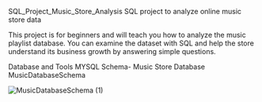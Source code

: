 SQL_Project_Music_Store_Analysis
SQL project to analyze online music store data

This project is for beginners and will teach you how to analyze the music playlist database. You can examine the dataset with SQL and help the store understand its business growth by answering simple questions.


Database and Tools
MYSQL
Schema- Music Store Database
MusicDatabaseSchema

![MusicDatabaseSchema (1)](https://github.com/user-attachments/assets/f2458b93-d10e-438c-b97b-752373cfef2d)
